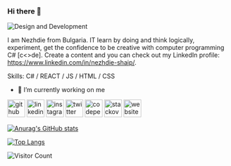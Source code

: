 ### Hi there 👋

![Design and Development](hhttps://twitter.com/NejzhdieShaip)

I am Nezhdie from Bulgaria. IT learn by doing and think logically, experiment, get the confidence to be creative with computer programming C# [c<>de]. Create a content and you can check out my LinkedIn profile: https://www.linkedin.com/in/nezhdie-shaip/.

Skills: C# / REACT / JS / HTML / CSS

- 🔭 I’m currently working on me 


[<img src='https://cdn.jsdelivr.net/npm/simple-icons@3.0.1/icons/github.svg' alt='github' height='40'>](https://github.com/NeSh74)  [<img src='https://cdn.jsdelivr.net/npm/simple-icons@3.0.1/icons/linkedin.svg' alt='linkedin' height='40'>](https://www.linkedin.com/in/nezhdie-shaip/)  [<img src='https://cdn.jsdelivr.net/npm/simple-icons@3.0.1/icons/instagram.svg' alt='instagram' height='40'>](https://www.instagram.com/n_sh_n_sh/)  [<img src='https://cdn.jsdelivr.net/npm/simple-icons@3.0.1/icons/twitter.svg' alt='twitter' height='40'>](https://twitter.com/@NejzhdieShaip)  [<img src='https://cdn.jsdelivr.net/npm/simple-icons@3.0.1/icons/codepen.svg' alt='codepen' height='40'>](https://codepen.io/NeSh74)  [<img src='https://cdn.jsdelivr.net/npm/simple-icons@3.0.1/icons/stackoverflow.svg' alt='stackoverflow' height='40'>](https://stackoverflow.com/users/16817248)  [<img src='https://cdn.jsdelivr.net/npm/simple-icons@3.0.1/icons/icloud.svg' alt='website' height='40'>](https://github.com/NeSh74)  

[![Anurag's GitHub stats](https://github-readme-stats.vercel.app/api?username=NeSh74)](https://github.com/anuraghazra/github-readme-stats)

[![Top Langs](https://github-readme-stats.vercel.app/api/top-langs/?username=NeSh74a&layout=compact)](https://github.com/anuraghazra/github-readme-stats)

![Visitor Count](https://profile-counter.glitch.me/{NeSh74}/count.svg)
<!--
**NeSh74/NeSh74** is a ✨ _special_ ✨ repository because its `README.md` (this file) appears on your GitHub profile.



Here are some ideas to get you started:

- 🔭 I’m currently working on ...
- 🌱 I’m currently learning ...
- 👯 I’m looking to collaborate on ...
- 🤔 I’m looking for help with ...
- 💬 Ask me about ...
- 📫 How to reach me: ...
- 😄 Pronouns: ...
- ⚡ Fun fact: ...
![Visitor Count](https : //profile-counter.glitch.me/{NeSh74}/count.svg)
-->

